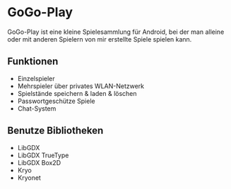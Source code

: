 # GoGo-Play
GoGo-Play ist eine kleine Spielesammlung für Android, bei der man alleine oder mit anderen Spielern von mir erstellte Spiele spielen kann.

## Funktionen
<ul>
<li>Einzelspieler</li>
<li>Mehrspieler über privates WLAN-Netzwerk</li>
<li>Spielstände speichern & laden & löschen</li>
<li>Passwortgeschütze Spiele</li>
<li>Chat-System</li>
</ul>

## Benutze Bibliotheken
<ul>
<li>LibGDX</li>
<li>LibGDX TrueType</li>
<li>LibGDX Box2D</li>
<li>Kryo</li>
<li>Kryonet</li>
</ul>

